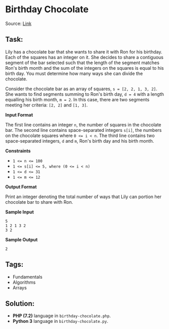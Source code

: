 # Birthday Chocolate

Source: [Link](https://www.hackerrank.com/challenges/the-birthday-bar/problem)

## Task:

Lily has a chocolate bar that she wants to share it with Ron for his birthday. Each of the squares has an integer on it.
She decides to share a contiguous segment of the bar selected such that the length of the segment matches Ron's birth
month and the sum of the integers on the squares is equal to his birth day. You must determine how many ways she can
divide the chocolate.

Consider the chocolate bar as an array of squares, `s = [2, 2, 1, 3, 2]`. She wants to find segments summing to Ron's
birth day, `d = 4` with a length equalling his birth month, `m = 2`. In this case, there are two segments meeting her
criteria: `[2, 2]` and `[1, 3]`.

**Input Format**

The first line contains an integer `n`, the number of squares in the chocolate bar.
The second line contains space-separated integers `s[i]`, the numbers on the chocolate squares where `0 <= i < n`.
The third line contains two space-separated integers, `d` and `m`, Ron's birth day and his birth month.

**Constraints**
* `1 <= n <= 100`
* `1 <= s[i] <= 5, where (0 <= i < n)`
* `1 <= d <= 31`
* `1 <= m <= 12`

**Output Format**

Print an integer denoting the total number of ways that Lily can portion her chocolate bar to share with Ron.

**Sample Input**
```
5
1 2 1 3 2
3 2
```

**Sample Output**
```
2
```

## Tags:

* Fundamentals
* Algorithms
* Arrays

## Solution:

* **PHP (7.2)** language in `birthday-chocolate.php`.
* **Python 3** language in `birthday-chocolate.py`.